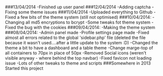 ###13/04/2014
-Finished up user panel
###12/04/2014
-Adding captcha
-Fixing some theme issues
###11/04/2014
-Uploaded everything to Github
-Fixed a few bits of the theme system (still not optimised)
###10/04/2014:
-Changing all md5 encryptions to bcrypt
-Some tweaks fot theme system
-Fixed the bug with the cookies
###09/04/2014:
-Making the theme system
###08/04/2014:
-Admin panel made
-Profile settings page made
-Fixed almost all errors related to the global 'sidebar.php' file (deleted the file because it wasn't used....after a little update to the system :D)
-Changed the theme a bit to have a dashboard and a table theme
-Change marge-top of all containers to 70px in place of 50px
-Removed Social icons (weren't visible anyway - where behind the top navbar)
-Fixed favicon not loading issue
-Lots of other tweaks to theme and scripts
###Somewhere in 2013
Started this project
